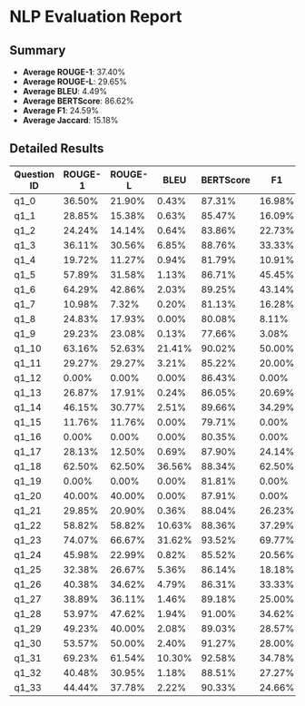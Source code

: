 # NLP Evaluation Report

## Summary
- **Average ROUGE-1**: 37.40%
- **Average ROUGE-L**: 29.65%
- **Average BLEU**: 4.49%
- **Average BERTScore**: 86.62%
- **Average F1**: 24.59%
- **Average Jaccard**: 15.18%

## Detailed Results
| Question ID | ROUGE-1 | ROUGE-L | BLEU | BERTScore | F1 | Jaccard |
|-------------|---------|---------|------|-----------|----|---------|
| q1_0 | 36.50% | 21.90% | 0.43% | 87.31% | 16.98% | 9.28% |
| q1_1 | 28.85% | 15.38% | 0.63% | 85.47% | 16.09% | 8.75% |
| q1_2 | 24.24% | 14.14% | 0.64% | 83.86% | 22.73% | 12.82% |
| q1_3 | 36.11% | 30.56% | 6.85% | 88.76% | 33.33% | 20.00% |
| q1_4 | 19.72% | 11.27% | 0.94% | 81.79% | 10.91% | 5.77% |
| q1_5 | 57.89% | 31.58% | 1.13% | 86.71% | 45.45% | 29.41% |
| q1_6 | 64.29% | 42.86% | 2.03% | 89.25% | 43.14% | 27.50% |
| q1_7 | 10.98% | 7.32% | 0.20% | 81.13% | 16.28% | 8.86% |
| q1_8 | 24.83% | 17.93% | 0.00% | 80.08% | 8.11% | 4.23% |
| q1_9 | 29.23% | 23.08% | 0.13% | 77.66% | 3.08% | 1.56% |
| q1_10 | 63.16% | 52.63% | 21.41% | 90.02% | 50.00% | 33.33% |
| q1_11 | 29.27% | 29.27% | 3.21% | 85.22% | 20.00% | 11.11% |
| q1_12 | 0.00% | 0.00% | 0.00% | 86.43% | 0.00% | 0.00% |
| q1_13 | 26.87% | 17.91% | 0.24% | 86.05% | 20.69% | 11.54% |
| q1_14 | 46.15% | 30.77% | 2.51% | 89.66% | 34.29% | 20.69% |
| q1_15 | 11.76% | 11.76% | 0.00% | 79.71% | 0.00% | 0.00% |
| q1_16 | 0.00% | 0.00% | 0.00% | 80.35% | 0.00% | 0.00% |
| q1_17 | 28.13% | 12.50% | 0.69% | 87.90% | 24.14% | 13.73% |
| q1_18 | 62.50% | 62.50% | 36.56% | 88.34% | 62.50% | 45.45% |
| q1_19 | 0.00% | 0.00% | 0.00% | 81.81% | 0.00% | 0.00% |
| q1_20 | 40.00% | 40.00% | 0.00% | 87.91% | 0.00% | 0.00% |
| q1_21 | 29.85% | 20.90% | 0.36% | 88.04% | 26.23% | 15.09% |
| q1_22 | 58.82% | 58.82% | 10.63% | 88.36% | 37.29% | 22.92% |
| q1_23 | 74.07% | 66.67% | 31.62% | 93.52% | 69.77% | 53.57% |
| q1_24 | 45.98% | 22.99% | 0.82% | 85.52% | 20.56% | 11.46% |
| q1_25 | 32.38% | 26.67% | 5.36% | 86.14% | 18.18% | 10.00% |
| q1_26 | 40.38% | 34.62% | 4.79% | 86.31% | 33.33% | 20.00% |
| q1_27 | 38.89% | 36.11% | 1.46% | 89.18% | 25.00% | 14.29% |
| q1_28 | 53.97% | 47.62% | 1.94% | 91.00% | 34.62% | 20.93% |
| q1_29 | 49.23% | 40.00% | 2.08% | 89.03% | 28.57% | 16.67% |
| q1_30 | 53.57% | 50.00% | 2.40% | 91.27% | 28.00% | 16.28% |
| q1_31 | 69.23% | 61.54% | 10.30% | 92.58% | 34.78% | 21.05% |
| q1_32 | 40.48% | 30.95% | 1.18% | 88.51% | 27.27% | 15.79% |
| q1_33 | 44.44% | 37.78% | 2.22% | 90.33% | 24.66% | 14.06% |
